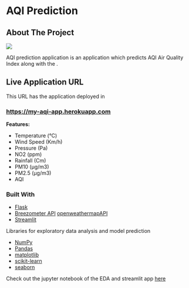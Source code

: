 # AQI Prediction 

## About The Project
![](img/aqi.gif)

AQI prediction application is an application which predicts AQI Air Quality Index along with the .
## Live Application URL
This URL has the application deployed in
### https://my-aqi-app.herokuapp.com


**Features:**
 - Temperature (°C)
 - Wind Speed (Km/h)
 - Pressure (Pa)
 - NO2 (ppm)
 - Rainfall (Cm)
 - PM10 (μg/m3)
 - PM2.5 (μg/m3)
 - AQI


### Built With

- [Flask](https://flask.palletsprojects.com/en/2.0.x/)
- [Breezometer API](https://www.breezometer.com/) [openweathermapAPI](https://openweathermap.org/)
- [Streamlit](https://streamlit.io/)

Libraries for exploratory data analysis and model prediction
- [NumPy](http://www.numpy.org/)
- [Pandas](http://pandas.pydata.org)
- [matplotlib](http://matplotlib.org/)
- [scikit-learn](http://scikit-learn.org/stable/)
- [seaborn](https://seaborn.pydata.org/)

Check out the jupyter notebook of the EDA and streamlit app [here](https://github.com/kanak-b/aqi-eda)
